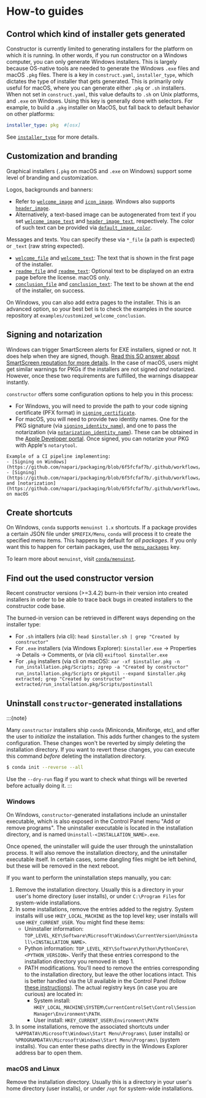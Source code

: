 # How-to guides

## Control which kind of installer gets generated

Constructor is currently limited to generating installers for the platform on
which it is running. In other words, if you run constructor on a Windows
computer, you can only generate Windows installers. This is largely because
OS-native tools are needed to generate the Windows `.exe` files and macOS `.pkg`
files. There is a key in `construct.yaml`, `installer_type`, which dictates
the type of installer that gets generated. This is primarily only useful for
macOS, where you can generate either `.pkg` or `.sh` installers. When not set in
`construct.yaml`, this value defaults to `.sh` on Unix platforms, and `.exe` on
Windows. Using this key is generally done with selectors.  For example, to
build a `.pkg` installer on MacOS, but fall back to default behavior on other
platforms:

```yaml
installer_type: pkg  #[osx]
```

See [`installer_type`](construct-yaml.md#installer_type) for more details.


## Customization and branding

Graphical installers (`.pkg` on macOS and `.exe` on Windows) support some level of branding and customization.

Logos, backgrounds and banners:
- Refer to [`welcome_image`](construct-yaml.md#welcome_image) and [`icon_image`](construct-yaml.md#icon_image). Windows also supports [`header_image`](construct-yaml.md#header_image).
- Alternatively, a text-based image can be autogenerated from text if you set [`welcome_image_text`](construct-yaml.md#welcome_image_text)  and [`header_image_text`](construct-yaml.md#header_image_text), respectively. The color of such text can be provided via [`default_image_color`](construct-yaml.md#default_image_color).

Messages and texts. You can specify these via `*_file` (a path is expected) or `_text` (raw string expected).
- [`welcome_file`](construct-yaml.md#welcome_file) and [`welcome_text`](construct-yaml.md#welcome_text): The text that is shown in the first page of the installer.
- [`readme_file`](construct-yaml.md#readme_file) and [`readme_text`](construct-yaml.md#readme_text): Optional text to be displayed on an extra page before the license. macOS only.
- [`conclusion_file`](construct-yaml.md#conclusion_file) and [`conclusion_text`](construct-yaml.md#conclusion_text): The text to be shown at the end of the installer, on success.

On Windows, you can also add extra pages to the installer. This is an advanced option, so your best bet is to check the examples in the source repository at `examples/customized_welcome_conclusion`.

## Signing and notarization

Windows can trigger SmartScreen alerts for EXE installers, signed or not. It does help when they are signed, though. [Read this SO answer about SmartScreen reputation for more details](https://stackoverflow.com/questions/48946680/how-to-avoid-the-windows-defender-smartscreen-prevented-an-unrecognized-app-fro/66582477#66582477).
In the case of macOS, users might get similar warnings for PKGs if the installers are not signed _and_ notarized. However, once these two requirements are fulfilled, the warnings disappear instantly.

`constructor` offers some configuration options to help you in this process:

- For Windows, you will need to provide the path to your code signing certificate (PFX format) in [`signing_certificate`](construct-yaml.md#signing_certificate).
- For macOS, you will need to provide two identity names. One for the PKG signature (via [`signing_identity_name`](construct-yaml.md#signing_identity_name)), and one to pass the notarization (via [`notarization_identity_name`](construct-yaml.md#notarization_identity_name)). These can be obtained in the [Apple Developer portal](https://developer.apple.com/account/).
Once signed, you can notarize your PKG with Apple's `notarytool`.

```{seealso}
Example of a CI pipeline implementing:
- [Signing on Windows](https://github.com/napari/packaging/blob/6f5fcfaf7b/.github/workflows/make_bundle_conda.yml#L390)
- [Signing](https://github.com/napari/packaging/blob/6f5fcfaf7b/.github/workflows/make_bundle_conda.yml#L349) and [notarization](https://github.com/napari/packaging/blob/6f5fcfaf7b/.github/workflows/make_bundle_conda.yml#L459) on macOS
```

## Create shortcuts

On Windows, `conda` supports `menuinst 1.x` shortcuts. If a package provides a certain JSON file
under `$PREFIX/Menu`, `conda` will process it to create the specified menu items.
This happens by default for _all packages_. If you only want this to happen for certain packages,
use the [`menu_packages`](construct-yaml.md#menu_packages) key.

To learn more about `menuinst`, visit [`conda/menuinst`](https://github.com/conda/menuinst).

## Find out the used constructor version

Recent constructor versions (>=3.4.2) burn-in their version into created installers in order to be able to trace back bugs in created installers to the constructor code base.

The burned-in version can be retrieved in different ways depending on the installer type:

- For `.sh` intallers (via cli): `head $installer.sh | grep "Created by constructor"`
- For `.exe` installers (via Windows Explorer): `$installer.exe` → Properties → Details → Comments, or (via cli) `exiftool $installer.exe`
- For `.pkg` installers (via cli on macOS): `xar -xf $installer.pkg -n run_installation.pkg/Scripts; zgrep -a "Created by constructor" run_installation.pkg/Scripts` or `pkgutil --expand $installer.pkg extracted; grep "Created by constructor" extracted/run_installation.pkg/Scripts/postinstall`

## Uninstall `constructor`-generated installations

:::{note}

Many `constructor` installers ship `conda` (Miniconda, Miniforge, etc), and offer the user to _initialize_ the installation. This adds further changes to the system configuration. These changes won't be reverted by simply deleting the installation directory. If you want to revert these changes, you can execute this command _before_ deleting the installation directory.

```bash
$ conda init --reverse --all
```

Use the `--dry-run` flag if you want to check what things will be reverted before actually doing it.
:::

### Windows

On Windows, `constructor`-generated installations include an uninstaller executable, which is also exposed in the Control Panel menu "Add or remove programs". The uninstaller executable is located in the installation directory, and is named `Uninstall-<INSTALLATION_NAME>.exe`.

Once opened, the uninstaller will guide the user through the uninstallation process. It will also remove the installation directory, and the uninstaller executable itself. In certain cases, some dangling files might be left behind, but these will be removed in the next reboot.

If you want to perform the uninstallation steps manually, you can:

1. Remove the installation directory. Usually this is a directory in your user's home directory (user installs), or under `C:\Program Files` for system-wide installations.
2. In some installations, remove the entries added to the registry. System installs will use `HKEY_LOCAL_MACHINE` as the top level key; user installs will use `HKEY_CURRENT_USER`. You might find these items:
    - Uninstaller information: `TOP_LEVEL_KEY\Software\Microsoft\Windows\CurrentVersion\Uninstall\<INSTALLATION_NAME>`.
    - Python information: `TOP_LEVEL_KEY\Software\Python\PythonCore\<PYTHON_VERSION>`. Verify that these entries correspond to the installation directory you removed in step 1.
    - PATH modifications. You'll need to remove the entries corresponding to the installation directory, but leave the other locations intact. This is better handled via the UI available in the Control Panel (follow [these instructions](https://docs.oracle.com/en/database/oracle/machine-learning/oml4r/1.5.1/oread/creating-and-modifying-environment-variables-on-windows.html)). The actual registry keys (in case you are curious) are located in:
        - System install: `HKEY_LOCAL_MACHINE\SYSTEM\CurrentControlSet\Control\Session Manager\Environment\PATH`.
        - User install: `HKEY_CURRENT_USER\Environment\PATH`
3. In some installations, remove the associated shortcuts under `%APPDATA%\Microsoft\Windows\Start Menu\Programs\` (user installs) or `%PROGRAMDATA%\Microsoft\Windows\Start Menu\Programs\` (system installs). You can enter these paths directly in the Windows Explorer address bar to open them.

### macOS and Linux

Remove the installation directory. Usually this is a directory in your user's home directory (user installs), or under `/opt` for system-wide installations.
